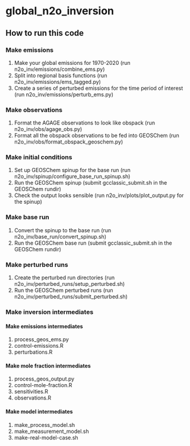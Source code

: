 # global_n2o_inversion

## How to run this code
### Make emissions
1. Make your global emissions for 1970-2020 (run n2o_inv/emissions/combine_ems.py)
2. Split into regional basis functions (run n2o_inv/emissions/ems_tagged.py)
3. Create a series of perturbed emissions for the time period of interest (run n2o_inv/emissions/perturb_ems.py)

### Make observations
1. Format the AGAGE observations to look like obspack (run n2o_inv/obs/agage_obs.py)
2. Format all the obspack observations to be fed into GEOSChem (run n2o_inv/obs/format_obspack_geoschem.py)

### Make initial conditions
1. Set up GEOSChem spinup for the base run (run n2o_inv/spinup/configure_base_run_spinup.sh)
2. Run the GEOSChem spinup (submit gcclassic_submit.sh in the GEOSChem rundir)
3. Check the output looks sensible (run n2o_inv/plots/plot_output.py for the spinup)

### Make base run
1. Convert the spinup to the base run (run n2o_inv/base_run/convert_spinup.sh)
2. Run the GEOSChem base run (submit gcclassic_submit.sh in the GEOSChem rundir)

### Make perturbed runs
1. Create the perturbed run directories (run n2o_inv/perturbed_runs/setup_perturbed.sh)
2. Run the GEOSChem perturbed runs (run n2o_inv/perturbed_runs/submit_perturbed.sh)

### Make inversion intermediates
#### Make emissions intermediates
1. process_geos_ems.py
2. control-emissions.R
3. perturbations.R

#### Make mole fraction intermediates
1. process_geos_output.py
2. control-mole-fraction.R
3. sensitivities.R
4. observations.R

#### Make model intermediates
1. make_process_model.sh
2. make_measurement_model.sh
3. make-real-model-case.sh



